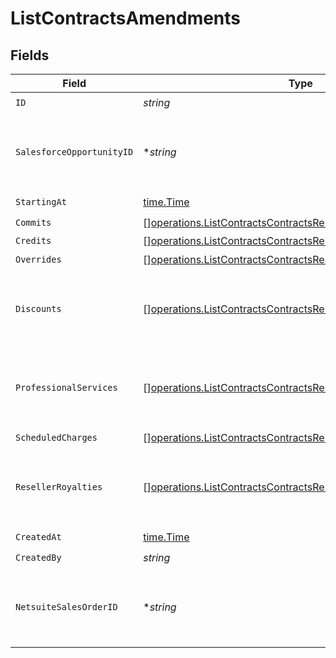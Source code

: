 # ListContractsAmendments


## Fields

| Field                                                                                                                                            | Type                                                                                                                                             | Required                                                                                                                                         | Description                                                                                                                                      |
| ------------------------------------------------------------------------------------------------------------------------------------------------ | ------------------------------------------------------------------------------------------------------------------------------------------------ | ------------------------------------------------------------------------------------------------------------------------------------------------ | ------------------------------------------------------------------------------------------------------------------------------------------------ |
| `ID`                                                                                                                                             | *string*                                                                                                                                         | :heavy_check_mark:                                                                                                                               | N/A                                                                                                                                              |
| `SalesforceOpportunityID`                                                                                                                        | **string*                                                                                                                                        | :heavy_minus_sign:                                                                                                                               | This field's availability is dependent on your client's configuration.                                                                           |
| `StartingAt`                                                                                                                                     | [time.Time](https://pkg.go.dev/time#Time)                                                                                                        | :heavy_check_mark:                                                                                                                               | N/A                                                                                                                                              |
| `Commits`                                                                                                                                        | [][operations.ListContractsContractsResponseCommits](../../models/operations/listcontractscontractsresponsecommits.md)                           | :heavy_check_mark:                                                                                                                               | N/A                                                                                                                                              |
| `Credits`                                                                                                                                        | [][operations.ListContractsContractsResponseCredits](../../models/operations/listcontractscontractsresponsecredits.md)                           | :heavy_minus_sign:                                                                                                                               | N/A                                                                                                                                              |
| `Overrides`                                                                                                                                      | [][operations.ListContractsContractsResponseOverrides](../../models/operations/listcontractscontractsresponseoverrides.md)                       | :heavy_check_mark:                                                                                                                               | N/A                                                                                                                                              |
| `Discounts`                                                                                                                                      | [][operations.ListContractsContractsResponseDiscounts](../../models/operations/listcontractscontractsresponsediscounts.md)                       | :heavy_minus_sign:                                                                                                                               | This field's availability is dependent on your client's configuration.                                                                           |
| `ProfessionalServices`                                                                                                                           | [][operations.ListContractsContractsResponseProfessionalServices](../../models/operations/listcontractscontractsresponseprofessionalservices.md) | :heavy_minus_sign:                                                                                                                               | This field's availability is dependent on your client's configuration.                                                                           |
| `ScheduledCharges`                                                                                                                               | [][operations.ListContractsContractsResponseScheduledCharges](../../models/operations/listcontractscontractsresponsescheduledcharges.md)         | :heavy_check_mark:                                                                                                                               | N/A                                                                                                                                              |
| `ResellerRoyalties`                                                                                                                              | [][operations.ListContractsContractsResponseResellerRoyalties](../../models/operations/listcontractscontractsresponseresellerroyalties.md)       | :heavy_minus_sign:                                                                                                                               | This field's availability is dependent on your client's configuration.                                                                           |
| `CreatedAt`                                                                                                                                      | [time.Time](https://pkg.go.dev/time#Time)                                                                                                        | :heavy_check_mark:                                                                                                                               | N/A                                                                                                                                              |
| `CreatedBy`                                                                                                                                      | *string*                                                                                                                                         | :heavy_check_mark:                                                                                                                               | N/A                                                                                                                                              |
| `NetsuiteSalesOrderID`                                                                                                                           | **string*                                                                                                                                        | :heavy_minus_sign:                                                                                                                               | This field's availability is dependent on your client's configuration.                                                                           |